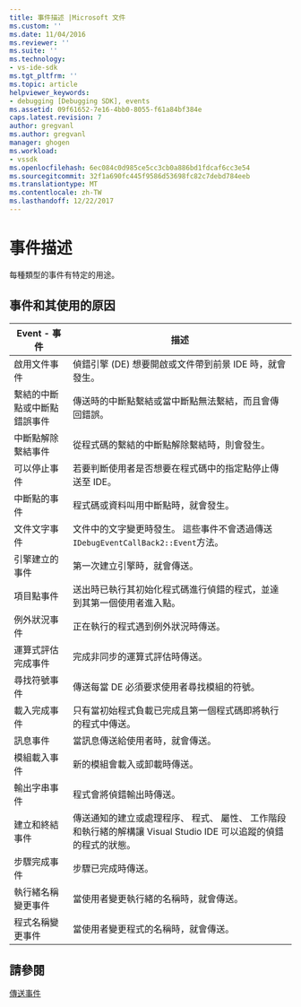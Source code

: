 ```yaml
---
title: 事件描述 |Microsoft 文件
ms.custom: ''
ms.date: 11/04/2016
ms.reviewer: ''
ms.suite: ''
ms.technology:
- vs-ide-sdk
ms.tgt_pltfrm: ''
ms.topic: article
helpviewer_keywords:
- debugging [Debugging SDK], events
ms.assetid: 09f61652-7e16-4bb0-8055-f61a84bf384e
caps.latest.revision: 7
author: gregvanl
ms.author: gregvanl
manager: ghogen
ms.workload:
- vssdk
ms.openlocfilehash: 6ec084c0d985ce5cc3cb0a886bd1fdcaf6cc3e54
ms.sourcegitcommit: 32f1a690fc445f9586d53698fc82c7debd784eeb
ms.translationtype: MT
ms.contentlocale: zh-TW
ms.lasthandoff: 12/22/2017
---
```

# <a name="event-descriptions"></a>事件描述
每種類型的事件有特定的用途。  
  
## <a name="events-and-the-reasons-for-their-use"></a>事件和其使用的原因  
  
|Event - 事件|描述|  
|-----------|-----------------|  
|啟用文件事件|偵錯引擎 (DE) 想要開啟或文件帶到前景 IDE 時，就會發生。|  
|繫結的中斷點或中斷點錯誤事件|傳送時的中斷點繫結或當中斷點無法繫結，而且會傳回錯誤。|  
|中斷點解除繫結事件|從程式碼的繫結的中斷點解除繫結時，則會發生。|  
|可以停止事件|若要判斷使用者是否想要在程式碼中的指定點停止傳送至 IDE。|  
|中斷點的事件|程式碼或資料叫用中斷點時，就會發生。|  
|文件文字事件|文件中的文字變更時發生。 這些事件不會透過傳送`IDebugEventCallBack2::Event`方法。|  
|引擎建立的事件|第一次建立引擎時，就會傳送。|  
|項目點事件|送出時已執行其初始化程式碼進行偵錯的程式，並達到其第一個使用者進入點。|  
|例外狀況事件|正在執行的程式遇到例外狀況時傳送。|  
|運算式評估完成事件|完成非同步的運算式評估時傳送。|  
|尋找符號事件|傳送每當 DE 必須要求使用者尋找模組的符號。|  
|載入完成事件|只有當初始程式負載已完成且第一個程式碼即將執行的程式中傳送。|  
|訊息事件|當訊息傳送給使用者時，就會傳送。|  
|模組載入事件|新的模組會載入或卸載時傳送。|  
|輸出字串事件|程式會將偵錯輸出時傳送。|  
|建立和終結事件|傳送通知的建立或處理程序、 程式、 屬性、 工作階段和執行緒的解構讓 Visual Studio IDE 可以追蹤的偵錯的程式的狀態。|  
|步驟完成事件|步驟已完成時傳送。|  
|執行緒名稱變更事件|當使用者變更執行緒的名稱時，就會傳送。|  
|程式名稱變更事件|當使用者變更程式的名稱時，就會傳送。|  
  
## <a name="see-also"></a>請參閱  
 [傳送事件](../../extensibility/debugger/sending-events.md)